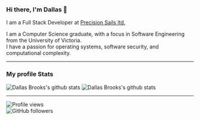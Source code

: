 ### Hi there, I'm Dallas 👋


I am a Full Stack Developer at [Precision Sails ltd.](https://www.precisionsailloft.com/)

I am a Computer Science graduate, with a focus in Software Engineering from the University of Victoria.<br>
I have a passion for operating systems, software security, and computational complexity.

<hr>

### My profile Stats
![Dallas Brooks's github stats](https://github-readme-stats.vercel.app/api?username=dallasbrooks&theme=tokyonight)
![Dallas Brooks's github stats](https://github-readme-stats.vercel.app/api/top-langs/?username=dallasbrooks&theme=tokyonight&layout=compact)

<hr>

![Profile views](https://gpvc.arturio.dev/dallasbrooks)<br>
![GitHub followers](https://img.shields.io/github/followers/dallasbrooks.svg?style=social&label=Follow&maxAge=2592000)

<!--
![Baracktocat](https://octodex.github.com/images/baracktocat.jpg)
-->

<!--
**dallasbrooks/dallasbrooks** is a ✨ _special_ ✨ repository because its `README.md` (this file) appears on your GitHub profile.

Here are some ideas to get you started:

- 🔭 I’m currently working on ...
- 🌱 I’m currently learning ...
- 👯 I’m looking to collaborate on ...
- 🤔 I’m looking for help with ...
- 💬 Ask me about ...
- 📫 How to reach me: ...
- 😄 Pronouns: ...
- ⚡ Fun fact: ...
-->
